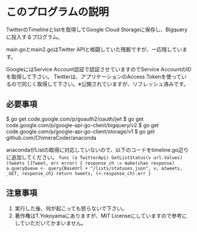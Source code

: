 # このプログラムの説明
TwitterのTimelineとlistを取得してGoogle Cloud Storageに保存し、Bigqueryに投入するプログラム。

main.goとmain2.goはTwitter APIと格闘していた残骸ですが、一応残しています。

GoogleにはService Account認証で認証させていますのでService AccountのIDを取得して下さい。
Twitterは、アプリケーションのAccess Tokenを使っているので同じく取得して下さい。※公開されていますが、リフレッシュ済みです。

## 必要事項
$ go get code.google.com/p/goauth2/oauth/jwt
$ go get code.google.com/p/google-api-go-client/bigquery/v2
$ go get code.google.com/p/google-api-go-client/storage/v1
$ go get github.com/ChimeraCoder/anaconda

anacondaがListの取得に対応していないので、以下のコードをtimeline.go辺りに追加してください。
`func (a TwitterApi) GetListStatus(v url.Values) (tweets []Tweet, err error) {
	response_ch := make(chan response)
	a.queryQueue <- query{BaseUrl + "/lists/statuses.json", v, &tweets, _GET, response_ch}
	return tweets, (<-response_ch).err
}`

## 注意事項
1. 実行した後、何が起こっても怒らないで下さい。
1. 著作権はT.Yokoyamaにありますが、MIT Licenseにしていますので参考にしていただいてかまいません。
